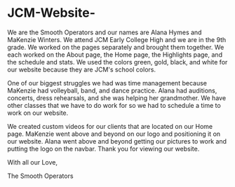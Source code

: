 # JCM-Website-

We are the Smooth Operators and our names are Alana Hymes and MaKenzie Winters. We attend JCM Early College High and we are in the 9th grade. We worked on the pages separately and brought them together. We each worked on the About page, the Home page, the Highlights page, and the schedule and stats. We used the colors green, gold, black, and white for our website because they are JCM's school colors.

One of our biggest struggles we had was time management because MaKenzie had volleyball, band, and dance practice. Alana had auditions, concerts, dress rehearsals, and she was helping her grandmother. We have other classes that we have to do work for so we had to schedule a time to work on our website.

We created custom videos for our clients that are located on our Home page. MaKenzie went above and beyond on our logo and positioning it on our website. Alana went above and beyond getting our pictures to work and putting the logo on the navbar. Thank you for viewing our website.


With all our Love, 

The Smooth Operators


